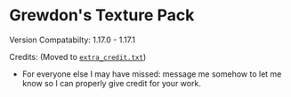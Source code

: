 # Grewdon's Texture Pack
Version Compatabilty: 1.17.0 - 1.17.1


Credits: (Moved to [`extra_credit.txt`](https://github.com/GrewdonGaming21/Grewdons-Texture-Pack/blob/main/Root/extra_credit.txt))
- For everyone else I may have missed: message me somehow to let me know so I can properly give credit for your work.
